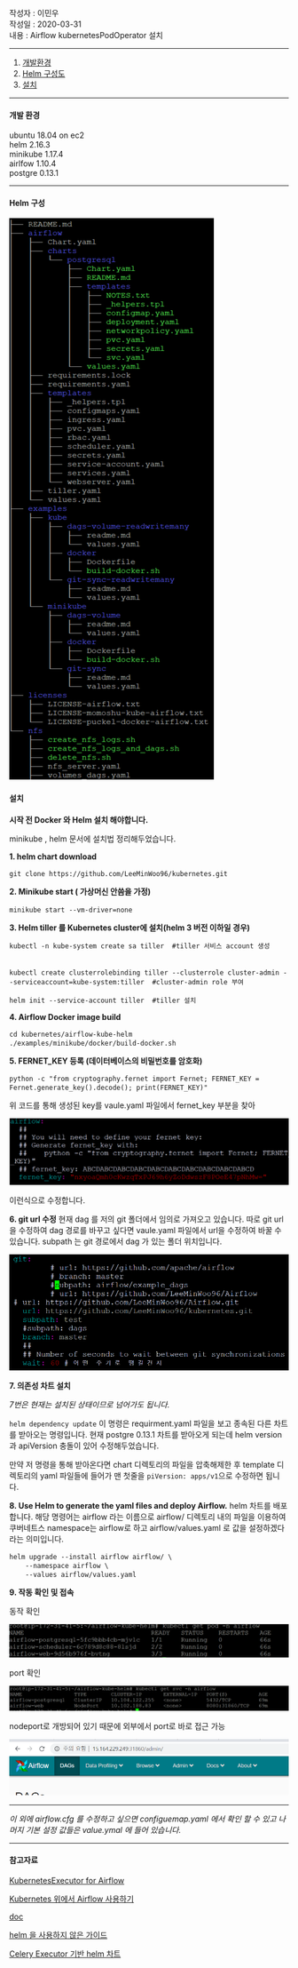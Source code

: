 작성자 : 이민우 <br>
작성일 : 2020-03-31<br>
내용 : Airflow kubernetesPodOperator 설치 <br>

---

1. [ 개발환경](#개발환경)<br>
2. [ Helm 구성도](#Helm-구성)<br>
3. [ 설치](#설치)
---

#### 개발 환경

ubuntu 18.04 on ec2<br>
helm 2.16.3<br>
minikube 1.17.4<br>
airlfow 1.10.4<br>
postgre 0.13.1<br>

---


#### Helm 구성 
![구성](./img/gusung.PNG)



#### 설치 

**시작 전 Docker 와 Helm 설치 해야합니다.**

minikube , helm 문서에 설치법 정리해두었습니다.

**1. helm chart download**
```
git clone https://github.com/LeeMinWoo96/kubernetes.git
```

**2. Minikube start ( 가상머신 안씀을 가정)**

`minikube start --vm-driver=none`

**3. Helm tiller 를 Kubernetes cluster에 설치(helm 3 버전 이하일 경우)<br>**

```
kubectl -n kube-system create sa tiller  #tiller 서비스 account 생성


kubectl create clusterrolebinding tiller --clusterrole cluster-admin --serviceaccount=kube-system:tiller  #cluster-admin role 부여 

helm init --service-account tiller  #tiller 설치

```

**4. Airflow Docker image build**

```
cd kubernetes/airflow-kube-helm
./examples/minikube/docker/build-docker.sh

```

**5. FERNET_KEY 등록 (데이터베이스의 비밀번호를 암호화)**

```
python -c "from cryptography.fernet import Fernet; FERNET_KEY = Fernet.generate_key().decode(); print(FERNET_KEY)"
```

위 코드를 통해 생성된 key를 vaule.yaml 파일에서 fernet_key 부분을 찾아 

![key](./img/key.PNG)

이런식으로 수정합니다.

**6. git url 수정**
현재 dag 를 저의 git 폴더에서 임의로 가져오고 있습니다. 따로 git url을 수정하여 dag 경로를 바꾸고 싶다면 vaule.yaml 파일에서 url을 수정하여 바꿀 수 있습니다. subpath 는 git 경로에서 dag 가 있는 폴더 위치입니다.


![url](./img/url.PNG)

**7. 의존성 차트 설치**

*7번은 현재는 설치된 상태이므로 넘어가도 됩니다.*

`helm dependency update` 이 명령은 requirment.yaml 파일을 보고 종속된 다른 차트를 받아오는 명령입니다.
현재 postgre 0.13.1 차트를 받아오게 되는데 helm version 과 apiVersion 충돌이 있어 수정해두었습니다.

만약 저 명령을 통해 받아온다면 chart 디렉토리의 파일을 압축해제한 후
template 디렉토리의 yaml 파일들에 들어가 맨 첫줄을 `piVersion: apps/v1`으로 수정하면 됩니다.


**8. Use Helm to generate the yaml files and deploy Airflow.**
helm 차트를 배포합니다. 해당 명령어는
airflow 라는 이름으로 airflow/ 디렉토리 내의 파일을 이용하여 
쿠버네트스 namespace는 airflow로 하고 airflow/values.yaml 로 값을 설정하겠다 라는 의미입니다.

```
helm upgrade --install airflow airflow/ \
    --namespace airflow \
    --values airflow/values.yaml
```

**9. 작동 확인 및 접속**

동작 확인

![run](./img/run.PNG)

port 확인 


![port](./img/port.PNG)

nodeport로 개방되어 있기 때문에 외부에서 port로 바로 접근 가능

![port](./img/web.PNG)


-----

*이 외에 airflow.cfg 를 수정하고 싶으면 configuemap.yaml 에서 확인 할 수 있고
나머지 기본 설정 값들은 value.ymal 에 들어 있습니다.*

---

#### 참고자료

[KubernetesExecutor for Airflow](https://towardsdatascience.com/kubernetesexecutor-for-airflow-e2155e0f909c)

[Kubernetes 위에서 Airflow 사용하기](https://humbledude.github.io/blog/2019/07/12/airflow-on-k8s/)

[doc](https://airflow.apache.org/docs/stable/kubernetes.html)

[helm 을 사용하지 않은 가이드](https://github.com/apache/airflow/tree/master/scripts/ci/kubernetes) 

[Celery Executor 기반 helm 차트](https://github.com/helm/charts/tree/master/stable/airflow)

